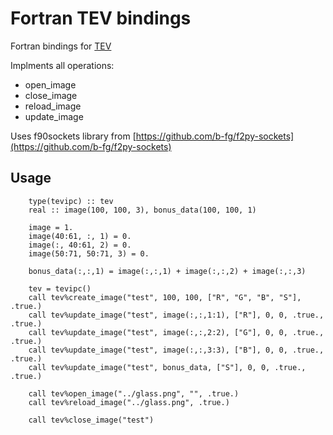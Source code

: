 # Fortran TEV bindings

Fortran bindings for [TEV](https://github.com/Tom94/tev/)

Implments all operations:

- open_image
- close_image
- reload_image
- update_image
  
Uses f90sockets library from [https://github.com/b-fg/f2py-sockets](https://github.com/b-fg/f2py-sockets) 

## Usage

```
    type(tevipc) :: tev
    real :: image(100, 100, 3), bonus_data(100, 100, 1)

    image = 1.
    image(40:61, :, 1) = 0.
    image(:, 40:61, 2) = 0.
    image(50:71, 50:71, 3) = 0.

    bonus_data(:,:,1) = image(:,:,1) + image(:,:,2) + image(:,:,3)

    tev = tevipc()
    call tev%create_image("test", 100, 100, ["R", "G", "B", "S"], .true.)
    call tev%update_image("test", image(:,:,1:1), ["R"], 0, 0, .true., .true.)
    call tev%update_image("test", image(:,:,2:2), ["G"], 0, 0, .true., .true.)
    call tev%update_image("test", image(:,:,3:3), ["B"], 0, 0, .true., .true.)
    call tev%update_image("test", bonus_data, ["S"], 0, 0, .true., .true.)

    call tev%open_image("../glass.png", "", .true.)
    call tev%reload_image("../glass.png", .true.)
    
    call tev%close_image("test")
```
